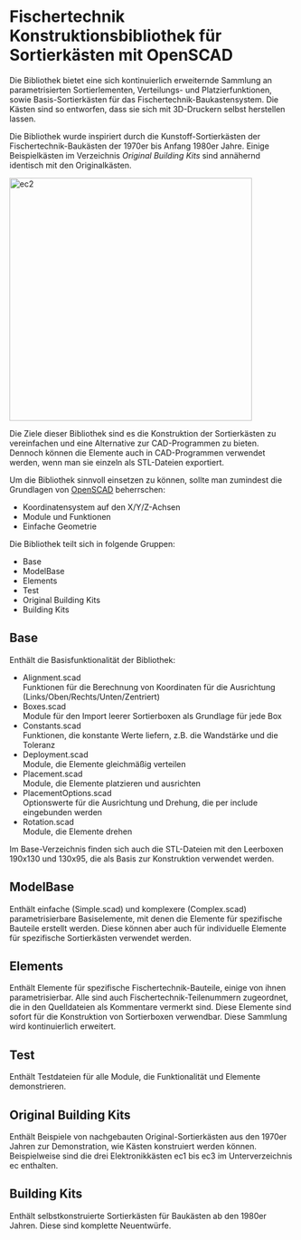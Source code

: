 # Fischertechnik Konstruktionsbibliothek für Sortierkästen mit OpenSCAD
Die Bibliothek bietet eine sich kontinuierlich erweiternde Sammlung an parametrisierten Sortierlementen, Verteilungs- und Platzierfunktionen, sowie Basis-Sortierkästen für das Fischertechnik-Baukastensystem. Die Kästen sind so entworfen, dass sie sich mit 3D-Druckern selbst herstellen lassen.

Die Bibliothek wurde inspiriert durch die Kunstoff-Sortierkästen der Fischertechnik-Baukästen der 1970er bis Anfang 1980er Jahre. Einige Beispielkästen im Verzeichnis *Original Building Kits* sind annähernd identisch mit den Originalkästen.

<img width="429" alt="ec2" src="https://user-images.githubusercontent.com/48654609/166326370-d41d503e-4cff-4b6c-8358-93feec0d171e.png">

Die Ziele dieser Bibliothek sind es die Konstruktion der Sortierkästen zu vereinfachen und eine Alternative zur CAD-Programmen zu bieten. Dennoch können die Elemente auch in CAD-Programmen verwendet werden, wenn man sie einzeln als STL-Dateien exportiert.

Um die Bibliothek sinnvoll einsetzen zu können, sollte man zumindest die Grundlagen von [OpenSCAD](https://openscad.org/documentation.html) beherrschen:
- Koordinatensystem auf den X/Y/Z-Achsen
- Module und Funktionen
- Einfache Geometrie

Die Bibliothek teilt sich in folgende Gruppen:
- Base
- ModelBase
- Elements
- Test
- Original Building Kits
- Building Kits

## Base
Enthält die Basisfunktionalität der Bibliothek:
- Alignment.scad<br/>Funktionen für die Berechnung von Koordinaten für die Ausrichtung (Links/Oben/Rechts/Unten/Zentriert)
- Boxes.scad<br/>Module für den Import leerer Sortierboxen als Grundlage für jede Box
- Constants.scad<br/>Funktionen, die konstante Werte liefern, z.B. die Wandstärke und die Toleranz
- Deployment.scad<br/>Module, die Elemente gleichmäßig verteilen
- Placement.scad<br/>Module, die Elemente platzieren und ausrichten
- PlacementOptions.scad<br/>Optionswerte für die Ausrichtung und Drehung, die per include eingebunden werden
- Rotation.scad<br/>Module, die Elemente drehen

Im Base-Verzeichnis finden sich auch die STL-Dateien mit den Leerboxen 190x130 und 130x95, die als Basis zur Konstruktion verwendet werden.

## ModelBase
Enthält einfache (Simple.scad) und komplexere (Complex.scad) parametrisierbare Basiselemente, mit denen die Elemente für spezifische Bauteile erstellt werden. Diese können aber auch für individuelle Elemente für spezifische Sortierkästen verwendet werden.

## Elements
Enthält Elemente für spezifische Fischertechnik-Bauteile, einige von ihnen parametrisierbar. Alle sind auch Fischertechnik-Teilenummern zugeordnet, die in den Quelldateien als Kommentare vermerkt sind. Diese Elemente sind sofort für die Konstruktion von Sortierboxen verwendbar. Diese Sammlung wird kontinuierlich erweitert.

## Test
Enthält Testdateien für alle Module, die Funktionalität und Elemente demonstrieren.

## Original Building Kits
Enthält Beispiele von nachgebauten Original-Sortierkästen aus den 1970er Jahren zur Demonstration, wie Kästen konstruiert werden können. Beispielweise sind die drei Elektronikkästen ec1 bis ec3 im Unterverzeichnis ec enthalten.

## Building Kits
Enthält selbstkonstruierte Sortierkästen für Baukästen ab den 1980er Jahren. Diese sind komplette Neuentwürfe.
